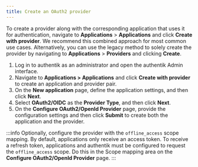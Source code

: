 ```yaml
---
title: Create an OAuth2 provider
---
```


To create a provider along with the corresponding application that uses it for authentication, navigate to **Applications** > **Applications** and click **Create with provider**. We recommend this combined approach for most common use cases. Alternatively, you can use the legacy method to solely create the provider by navigating to **Applications** > **Providers** and clicking **Create**.

1. Log in to authentik as an administrator and open the authentik Admin interface.
2. Navigate to **Applications > Applications** and click **Create with provider** to create an application and provider pair.
3. On the **New application** page, define the application settings, and then click **Next**.
4. Select **OAuth2/OIDC** as the **Provider Type**, and then click **Next**.
5. On the **Configure OAuth2/OpenId Provider** page, provide the configuration settings and then click **Submit** to create both the application and the provider.

:::info
Optionally, configure the provider with the `offline_access` scope mapping. By default, applications only receive an access token. To receive a refresh token, applications and authentik must be configured to request the `offline_access` scope. Do this in the Scope mapping area on the **Configure OAuth2/OpenId Provider** page.
:::
